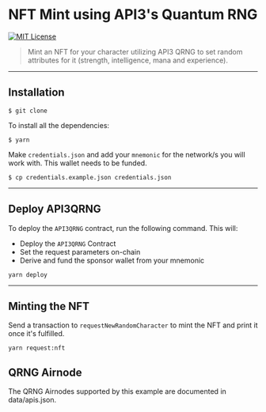 # NFT Mint using API3's Quantum RNG

[![MIT License](https://img.shields.io/badge/License-MIT-green.svg)](https://choosealicense.com/licenses/mit/)

 >Mint an NFT for your character utilizing API3 QRNG to set random attributes for it (strength, intelligence, mana and experience).

<hr>


## Installation


```shell
$ git clone 
```
To install all the dependencies:
```shell
$ yarn
```

Make `credentials.json` and add your `mnemonic` for the network/s you will work with. This wallet needs to be funded.

```shell
$ cp credentials.example.json credentials.json
```

<hr>

## Deploy API3QRNG

To deploy the `API3QRNG` contract, run the following command. This will:

- Deploy the `API3QRNG` Contract
- Set the request parameters on-chain
-  Derive and fund the sponsor wallet from your mnemonic 

```shell
yarn deploy
```

<hr>

## Minting the NFT

Send a transaction to `requestNewRandomCharacter` to mint the NFT and print it once it's fulfilled.

```shell
yarn request:nft
```

## QRNG Airnode

The QRNG Airnodes supported by this example are documented in data/apis.json.
